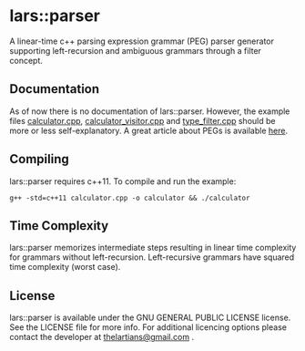 lars::parser
============

A linear-time c++ parsing expression grammar (PEG) parser generator supporting left-recursion and ambiguous grammars through a filter concept.

Documentation
-------------
As of now there is no documentation of lars::parser. However, the example files [calculator.cpp](calculator.cpp), [calculator_visitor.cpp](calculator_visitor.cpp) and [type_filter.cpp](type_filter.cpp) should be more or less self-explanatory. A great article about PEGs is available [here](http://en.wikipedia.org/wiki/Parsing_expression_grammar).


Compiling
---------
lars::parser requires c++11. To compile and run the example: 

```
g++ -std=c++11 calculator.cpp -o calculator && ./calculator
```

Time Complexity
---------------
lars::parser memorizes intermediate steps resulting in linear time complexity for grammars without left-recursion. Left-recursive grammars have squared time complexity (worst case).

License
-------
lars::parser is available under the GNU GENERAL PUBLIC LICENSE license. See the LICENSE file for more info.
For additional licencing options please contact the developer at thelartians@gmail.com .
